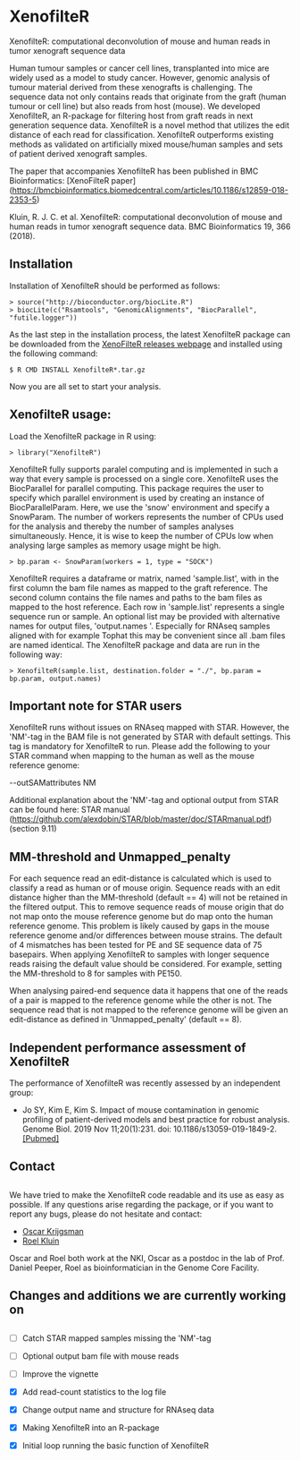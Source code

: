 # XenofilteR
XenofilteR: computational deconvolution of mouse and human reads in tumor xenograft sequence data

Human tumour samples or cancer cell lines, transplanted into mice are widely used as a 
model to study cancer. However, genomic analysis of tumour material derived from these 
xenografts is challenging. The sequence data not only contains reads that originate from 
the graft (human tumour or cell line) but also reads from host (mouse). We developed 
XenofilteR, an R-package for filtering host from graft reads in next generation sequence 
data. XenofilteR is a novel method that utilizes the edit distance of each read for 
classification. XenofilteR outperforms existing methods as validated on artificially 
mixed mouse/human samples and sets of patient derived xenograft samples. 

The paper that accompanies XenofilteR has been published in BMC Bioinformatics:
[XenoFilteR paper] (https://bmcbioinformatics.biomedcentral.com/articles/10.1186/s12859-018-2353-5)

Kluin, R. J. C. et al. XenofilteR: computational deconvolution of mouse and human reads in tumor xenograft sequence data. BMC Bioinformatics 19, 366 (2018).


## Installation

Installation of XenofilteR should be performed as
follows:

    > source("http://bioconductor.org/biocLite.R")
    > biocLite(c("Rsamtools", "GenomicAlignments", "BiocParallel", "futile.logger"))

As the last step in the installation process, the latest XenofilteR package can
be downloaded from the
[XenoFilteR releases webpage](https://github.com/PeeperLab/XenoFilteR/releases)
and installed using the following command:

    $ R CMD INSTALL XenofilteR*.tar.gz

Now you are all set to start your analysis.

## XenofilteR usage:


Load the XenofilteR package in R using:

    > library("XenofilteR")

XenofilteR fully supports paralel computing and is implemented in such a way
that every sample is processed on a single core. XenofilteR uses the
BiocParallel for parallel computing. This package requires the user to
specify which parallel environment is used by creating an instance of
BiocParallelParam. Here, we use the 'snow' environment and specify a SnowParam. 
The number of workers represents the number of CPUs used for the analysis and thereby 
the number of samples analyses simultaneously. Hence, it is wise to keep the number of 
CPUs low when analysing large samples as memory usage might be high. 

	> bp.param <- SnowParam(workers = 1, type = "SOCK")

XenofilteR requires a dataframe or matrix, named 'sample.list', with in the first 
column the bam file names as mapped to the graft reference. The second column contains the 
file names and paths to the bam files as mapped to the host reference. Each row in 
'sample.list' represents a single sequence run or sample. An optional list may be provided with 
alternative names for output files, 'output.names	'. Especially for RNAseq samples aligned with for example 
Tophat this may be convenient since all .bam files are named identical. 
The XenofilteR package and data are run in the following way: 

	> XenofilteR(sample.list, destination.folder = "./", bp.param = bp.param, output.names)


## Important note for STAR users

XenofilteR runs without issues on RNAseq mapped with STAR. However, the 'NM'-tag in the BAM file
is not generated by STAR with default settings. This tag is mandatory for XenofilteR to run. 
Please add the following to your STAR command when mapping to the human as well as the mouse reference genome:

--outSAMattributes NM

Additional explanation about the 'NM'-tag and optional output from STAR can be found here: 
STAR manual (https://github.com/alexdobin/STAR/blob/master/doc/STARmanual.pdf)
(section 9.11)

## MM-threshold and Unmapped_penalty

For each sequence read an edit-distance is calculated which is used to classify a read as 
human or of mouse origin. Sequence reads with an edit distance higher than the MM-threshold 
(default == 4) will not be retained in the filtered output. This to remove sequence reads 
of mouse origin that do not map onto the mouse reference genome but do map onto the human 
reference genome. This problem is likely caused by gaps in the mouse reference genome and/or 
differences between mouse strains. The default of 4 mismatches has been tested for PE and 
SE sequence data of 75 basepairs. When applying XenofilteR to samples with longer 
sequence reads raising the default value should be considered. For example, setting the MM-threshold 
to 8 for samples with PE150. 

When analysing paired-end sequence data it happens that one of the reads of a pair is mapped 
to the reference genome while the other is not. The sequence read that is not mapped to the 
reference genome will be given an edit-distance as defined in 'Unmapped_penalty' (default == 8). 

## Independent performance assessment of XenofilteR 

The performance of XenofilteR was recently assessed by an independent group:

- Jo SY, Kim E, Kim S. Impact of mouse contamination in genomic profiling of 
	patient-derived models and best practice for robust analysis. Genome Biol. 2019 Nov 
	11;20(1):231. doi: 10.1186/s13059-019-1849-2. 
[[Pubmed]](http://www.ncbi.nlm.nih.gov/pubmed/31707992)    

## Contact
## 
We have tried to make the XenofilteR code readable and its use as easy
as possible. If any questions arise regarding the package, or if you
want to report any bugs, please do not hesitate and contact:

- [Oscar Krijgsman](mailto:o.krijgsman@nki.nl) 
- [Roel Kluin](mailto:r.kluin@nki.nl)

Oscar and Roel both work at the NKI, Oscar as a postdoc in the lab of Prof. Daniel
Peeper, Roel as bioinformatician in the Genome Core Facility.


## Changes and additions we are currently working on
## 
- [ ] Catch STAR mapped samples missing the 'NM'-tag
- [ ] Optional output bam file with mouse reads
- [ ] Improve the vignette	
- [x] Add read-count statistics to the log file
- [x] Change output name and structure for RNAseq data
- [x] Making XenofilteR into an R-package 
- [x] Initial loop running the basic function of XenofilteR

